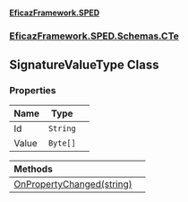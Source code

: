 #### [EficazFramework.SPED](EficazFrameworkSPED.md 'EficazFramework SPED')
### [EficazFramework.SPED.Schemas.CTe](EficazFramework.SPED.Schemas.CTe.md 'EficazFramework.SPED.Schemas.CTe')

## SignatureValueType Class
### Properties

| Name | Type | |
| :--- | :---: | :--- |
| Id | `String` |  |
| Value | `Byte[]` |  |

| Methods | |
| :--- | :--- |
| [OnPropertyChanged(string)](EficazFramework.SPED.Schemas.CTe/SignatureValueType/OnPropertyChanged(string).md 'EficazFramework.SPED.Schemas.CTe.SignatureValueType.OnPropertyChanged(string)') | |
